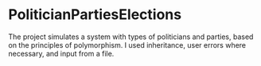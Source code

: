 # PoliticianPartiesElections

The project simulates a system with types of politicians and parties, based on the principles of polymorphism. 
I used inheritance, user errors where necessary, and input from a file.
